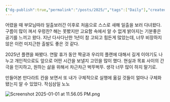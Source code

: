 ```yaml
---
{"dg-publish":true,"permalink":"/posts/2025/","tags":["Daily"],"created":"2025-01-01","updated":"2025-01-01T23:23:00"}
---
```


어렸을 때 부모님따라 일출보러간 이후로 처음으로 스스로 새해 일출을 보러 다녀왔다. 구름이 많이 껴서 우렁찬? 해는 못봤지만 고요함 속에서 알 수 없게 밝아지는 기분좋은 공기를 느끼고 왔다. 지난 다사다난한 1년이 참 고되고 힘든게 많았는데, 너무 비장하지 않은 이런 미지근한 출발도 좋은 것 같다.

2025년 플랜을 짜봤다. 연말 휴가 동안 짝궁과 우리의 플랜에 대해서 길게 이야기도 나누고 개인적으로도 앞으로 어떤 시간을 보낼지 고민을 많이 했다. 현실과 목표 사이의 간극을 인지하고, 원하는 삶을 위해서 차근차근 벅뚜벅뚜. 생각 너무 많이 하지 말기로.

만들어본 만다라트 칸을 보면서 또 내가 구체적으로 실행에 옮길 것들이 얼마나 구체화됐는지 알 수 있었다.  작심삼일 노노

![Screenshot 2025-01-01 at 11.56.05 PM.png](/img/user/Screenshot%202025-01-01%20at%2011.56.05%20PM.png)